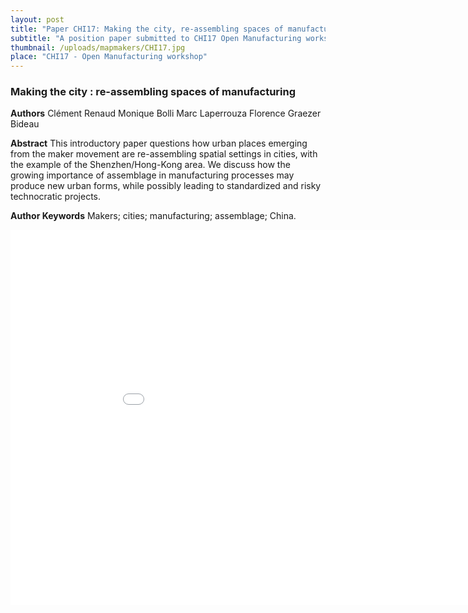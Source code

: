 ```yaml
---
layout: post
title: "Paper CHI17: Making the city, re-assembling spaces of manufacturing"
subtitle: "A position paper submitted to CHI17 Open Manufacturing workshop"
thumbnail: /uploads/mapmakers/CHI17.jpg
place: "CHI17 - Open Manufacturing workshop"
---
```


### Making the city : re-assembling spaces of manufacturing


**Authors**
Clément Renaud
Monique Bolli
Marc Laperrouza
Florence Graezer Bideau


**Abstract**
This introductory paper questions how urban places emerging from the maker movement are re-assembling spatial settings in cities, with the example of the Shenzhen/Hong-Kong area. We discuss how the growing importance of assemblage in manufacturing processes may produce new urban forms, while possibly leading to standardized and risky technocratic projects.

**Author Keywords**
Makers; cities; manufacturing; assemblage; China.


<embed src="/uploads/mapmakers/articles/CHI2017_MakingCity_ManufacturingAssemblage.pdf" width="960" height="600" type='application/pdf'>
